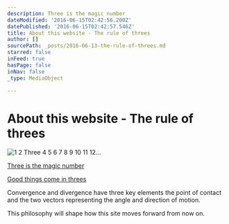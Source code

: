 ```yaml
---
description: Three is the magic number
dateModified: '2016-06-15T02:42:56.200Z'
datePublished: '2016-06-15T02:42:57.546Z'
title: About this website - The rule of threes
author: []
sourcePath: _posts/2016-06-13-the-rule-of-threes.md
starred: false
inFeed: true
hasPage: false
inNav: false
_type: MediaObject

---
```

# About this website - The rule of threes
![1 2 Three 4 5 6 7 8 9 10 11 12... ](https://the-grid-user-content.s3-us-west-2.amazonaws.com/dce17b19-6cf7-4bba-a6a7-4aec8bddf6cb.jpg)

[Three is the magic number][0]

[Good things come in threes][1]

Convergence and divergence have three key elements the point of contact and the two vectors representing the angle and direction of motion.

This philosophy will shape how this site moves forward from now on. 

[0]: https://www.youtube.com/watch?v=aU4pyiB-kq0 "Three is a magic number"
[1]: https://en.wikipedia.org/wiki/Rule_of_three_(writing) "The rule of threes"